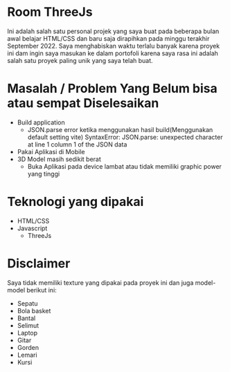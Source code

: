 # Room ThreeJs
Ini adalah salah satu personal projek yang saya buat pada beberapa bulan awal belajar HTML/CSS dan baru saja dirapihkan pada minggu terakhir September 2022. Saya menghabiskan waktu terlalu banyak karena proyek ini dam ingin saya masukan ke dalam portofoli karena saya rasa ini adalah salah satu proyek paling unik yang saya telah buat.

# Masalah / Problem Yang Belum bisa atau sempat Diselesaikan
  - Build application
    - JSON.parse error ketika menggunakan hasil build(Menggunakan default setting vite)
        SyntaxError: JSON.parse: unexpected character at line 1 column 1 of the JSON data
  - Pakai Aplikasi di Mobile
  - 3D Model masih sedikit berat
    - Buka Aplikasi pada device lambat atau tidak memiliki graphic power yang tinggi

# Teknologi yang dipakai
  - HTML/CSS
  - Javascript
    - ThreeJs

# Disclaimer
Saya tidak memiliki texture yang dipakai pada proyek ini dan juga model-model berikut ini:
  - Sepatu
  - Bola basket
  - Bantal
  - Selimut
  - Laptop
  - Gitar
  - Gorden
  - Lemari
  - Kursi